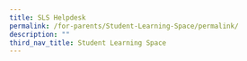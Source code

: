 ```yaml
---
title: SLS Helpdesk
permalink: /for-parents/Student-Learning-Space/permalink/
description: ""
third_nav_title: Student Learning Space
---
```

